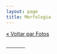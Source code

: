 ```yaml
---
layout: page
title: Morfologia
---
```


<a href="/fotos">« Voltar par Fotos </a>

<a class="content-fotos-item content-fotos-item--photos" href="{{site.baseurl}}/img/fotos/morfologia/315392_250832144950775_1640201_n.jpg" data-lightbox="horses" data-title="">
  <img class="photos-thumb" src="{{site.baseurl}}/img/fotos/morfologia/315392_250832144950775_1640201_n.jpg" alt="">
</a>

<a class="content-fotos-item content-fotos-item--photos" href="{{site.baseurl}}/img/fotos/morfologia/315833_252463568120966_6030222_n.jpg" data-lightbox="horses" data-title="">
  <img class="photos-thumb" src="{{site.baseurl}}/img/fotos/morfologia/315833_252463568120966_6030222_n.jpg" alt="">
</a>

<a class="content-fotos-item content-fotos-item--photos" href="{{site.baseurl}}/img/fotos/morfologia/565031_482481978452456_1248435973_n.jpg" data-lightbox="horses" data-title="">
  <img class="photos-thumb" src="{{site.baseurl}}/img/fotos/morfologia/565031_482481978452456_1248435973_n.jpg" alt="">
</a>

<a class="content-fotos-item content-fotos-item--photos" href="{{site.baseurl}}/img/fotos/morfologia/578359_480736268627027_549534727_n.jpg" data-lightbox="horses" data-title="">
  <img class="photos-thumb" src="{{site.baseurl}}/img/fotos/morfologia/578359_480736268627027_549534727_n.jpg" alt="">
</a>

<a class="content-fotos-item content-fotos-item--photos" href="{{site.baseurl}}/img/fotos/morfologia/Atlantico_do_AEJ.jpg" data-lightbox="horses" data-title="">
  <img class="photos-thumb" src="{{site.baseurl}}/img/fotos/morfologia/Atlantico_do_AEJ.jpg" alt="">
</a>

<a class="content-fotos-item content-fotos-item--photos" href="{{site.baseurl}}/img/fotos/morfologia/Cabocla_do_Ordec.jpg" data-lightbox="horses" data-title="">
  <img class="photos-thumb" src="{{site.baseurl}}/img/fotos/morfologia/Cabocla_do_Ordec.jpg" alt="">
</a>

<a class="content-fotos-item content-fotos-item--photos" href="{{site.baseurl}}/img/fotos/morfologia/Docura_VJC.jpg" data-lightbox="horses" data-title="">
  <img class="photos-thumb" src="{{site.baseurl}}/img/fotos/morfologia/Docura_VJC.jpg" alt="">
</a>

<a class="content-fotos-item content-fotos-item--photos" href="{{site.baseurl}}/img/fotos/morfologia/ebano_do_Ordec.jpg" data-lightbox="horses" data-title="">
  <img class="photos-thumb" src="{{site.baseurl}}/img/fotos/morfologia/ebano_do_Ordec.jpg" alt="">
</a>

<a class="content-fotos-item content-fotos-item--photos" href="{{site.baseurl}}/img/fotos/morfologia/Expointer_2012.jpg" data-lightbox="horses" data-title="">
  <img class="photos-thumb" src="{{site.baseurl}}/img/fotos/morfologia/Expointer_2012.jpg" alt="">
</a>

<a class="content-fotos-item content-fotos-item--photos" href="{{site.baseurl}}/img/fotos/morfologia/Expointer_2013.jpg" data-lightbox="horses" data-title="">
  <img class="photos-thumb" src="{{site.baseurl}}/img/fotos/morfologia/Expointer_2013.jpg" alt="">
</a>

<a class="content-fotos-item content-fotos-item--photos" href="{{site.baseurl}}/img/fotos/morfologia/Fado_do_Ordec.jpg" data-lightbox="horses" data-title="">
  <img class="photos-thumb" src="{{site.baseurl}}/img/fotos/morfologia/Fado_do_Ordec.jpg" alt="">
</a>

<a class="content-fotos-item content-fotos-item--photos" href="{{site.baseurl}}/img/fotos/morfologia/Fantastica_do_Ordec.jpg" data-lightbox="horses" data-title="">
  <img class="photos-thumb" src="{{site.baseurl}}/img/fotos/morfologia/Fantastica_do_Ordec.jpg" alt="">
</a>

<a class="content-fotos-item content-fotos-item--photos" href="{{site.baseurl}}/img/fotos/morfologia/Hugo_Farias_montando_Hercules_do_Analio -2009.jpg" data-lightbox="horses" data-title="">
  <img class="photos-thumb" src="{{site.baseurl}}/img/fotos/morfologia/Hugo_Farias_montando_Hercules_do_Analio -2009.jpg" alt="">
</a>

<a class="content-fotos-item content-fotos-item--photos" href="{{site.baseurl}}/img/fotos/morfologia/nacional_2012.jpg" data-lightbox="horses" data-title="">
  <img class="photos-thumb" src="{{site.baseurl}}/img/fotos/morfologia/nacional_2012.jpg" alt="">
</a>
